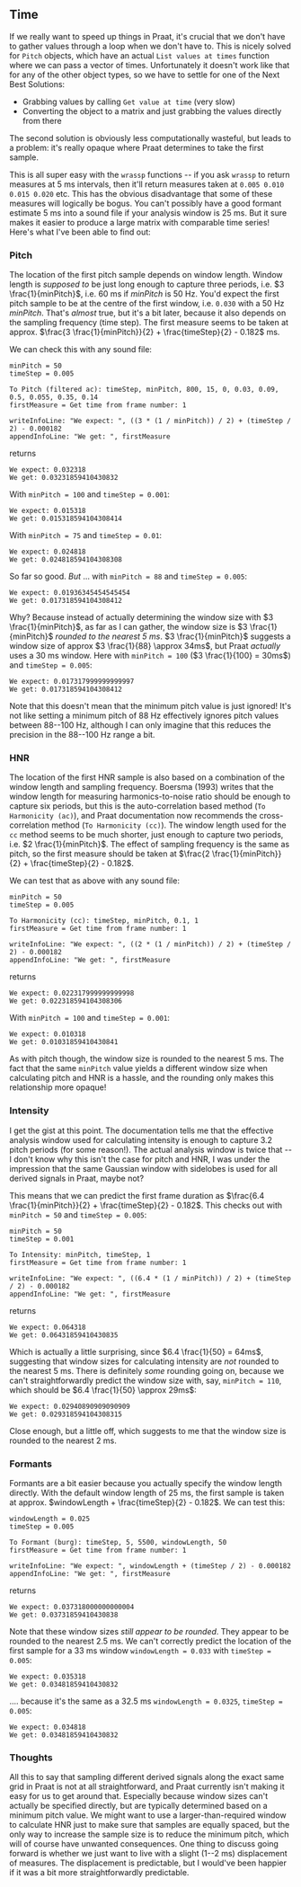 ## Time

If we really want to speed up things in Praat, it's crucial that we don't have to gather values through a loop when we don't have to. This is nicely solved for `Pitch` objects, which have an actual `List values at times` function where we can pass a vector of times. Unfortunately it doesn't work like that for any of the other object types, so we have to settle for one of the Next Best Solutions:

- Grabbing values by calling `Get value at time` (very slow)
- Converting the object to a matrix and just grabbing the values directly from there

The second solution is obviously less computationally wasteful, but leads to a problem: it's really opaque where Praat determines to take the first sample. 

This is all super easy with the `wrassp` functions -- if you ask `wrassp` to return measures at 5 ms intervals, then it'll return measures taken at `0.005 0.010 0.015 0.020` etc. This has the obvious disadvantage that some of these measures will logically be bogus. You can't possibly have a good formant estimate 5 ms into a sound file if your analysis window is 25 ms. But it sure makes it easier to produce a large matrix with comparable time series! Here's what I've been able to find out:

### Pitch

The location of the first pitch sample depends on window length. Window length is *supposed to* be just long enough to capture three periods, i.e. $3 \frac{1}{minPitch}$, i.e. 60 ms if $minPitch$ is 50 Hz. 
You'd expect the first pitch sample to be at the centre of the first window, i.e. `0.030` with a 50 Hz $minPitch$. That's *almost* true, but it's a bit later, because it also depends on the sampling frequency (time step). The first measure seems to be taken at approx. $\frac{3 \frac{1}{minPitch}}{2} + \frac{timeStep}{2} - 0.182$ ms.

We can check this with any sound file:

```
minPitch = 50
timeStep = 0.005

To Pitch (filtered ac): timeStep, minPitch, 800, 15, 0, 0.03, 0.09, 0.5, 0.055, 0.35, 0.14
firstMeasure = Get time from frame number: 1

writeInfoLine: "We expect: ", ((3 * (1 / minPitch)) / 2) + (timeStep / 2) - 0.000182
appendInfoLine: "We get: ", firstMeasure
```

returns

```
We expect: 0.032318
We get: 0.03231859410430832
```

With `minPitch = 100` and `timeStep = 0.001`:

```
We expect: 0.015318
We get: 0.015318594104308414
```

With `minPitch = 75` and `timeStep = 0.01`:

```
We expect: 0.024818
We get: 0.024818594104308308
```

So far so good. *But* ... with `minPitch = 88` and `timeStep = 0.005`:

```
We expect: 0.01936345454545454
We get: 0.017318594104308412
```

Why? Because instead of actually determining the window size with $3 \frac{1}{minPitch}$, as far as I can gather, the window size is $3 \frac{1}{minPitch}$ *rounded to the nearest 5 ms*. $3 \frac{1}{minPitch}$ suggests a window size of approx $3 \frac{1}{88} \approx 34ms$, but Praat *actually* uses a 30 ms window. Here with `minPitch = 100` ($3 \frac{1}{100} = 30ms$) and `timeStep = 0.005`:

```
We expect: 0.017317999999999997
We get: 0.017318594104308412
```

Note that this doesn't mean that the minimum pitch value is just ignored! It's not like setting a minimum pitch of 88 Hz effectively ignores pitch values between 88--100 Hz, although I can only imagine that this reduces the precision in the 88--100 Hz range a bit.

### HNR

The location of the first HNR sample is also based on a combination of the window length and sampling frequency. Boersma (1993) writes that the window length for measuring harmonics-to-noise ratio should be enough to capture six periods, but this is the auto-correlation based method (`To Harmonicity (ac)`), and Praat documentation now recommends the cross-correlation method (`To Harmonicity (cc)`). The window length used for the `cc` method seems to be much shorter, just enough to capture two periods, i.e. $2 \frac{1}{minPitch}$. The effect of sampling frequency is the same as pitch, so the first measure should be taken at $\frac{2 \frac{1}{minPitch}}{2} + \frac{timeStep}{2} - 0.182$.

We can test that as above with any sound file:

```
minPitch = 50
timeStep = 0.005

To Harmonicity (cc): timeStep, minPitch, 0.1, 1
firstMeasure = Get time from frame number: 1

writeInfoLine: "We expect: ", ((2 * (1 / minPitch)) / 2) + (timeStep / 2) - 0.000182
appendInfoLine: "We get: ", firstMeasure
```

returns

```
We expect: 0.022317999999999998
We get: 0.022318594104308306
```

With `minPitch = 100` and `timeStep = 0.001`:

```
We expect: 0.010318
We get: 0.01031859410430841
```

As with pitch though, the window size is rounded to the nearest 5 ms. The fact that the same `minPitch` value yields a different window size when calculating pitch and HNR is a hassle, and the rounding only makes this relationship more opaque!

### Intensity

I get the gist at this point. The documentation tells me that the effective analysis window used for calculating intensity is enough to capture 3.2 pitch periods (for some reason!). The actual analysis window is twice that -- I don't know why this isn't the case for pitch and HNR, I was under the impression that the same Gaussian window with sidelobes is used for all derived signals in Praat, maybe not?

This means that we can predict the first frame duration as $\frac{6.4 \frac{1}{minPitch}}{2} + \frac{timeStep}{2} - 0.182$. This checks out with `minPitch = 50` and `timeStep = 0.005`:

```
minPitch = 50
timeStep = 0.001

To Intensity: minPitch, timeStep, 1
firstMeasure = Get time from frame number: 1

writeInfoLine: "We expect: ", ((6.4 * (1 / minPitch)) / 2) + (timeStep / 2) - 0.000182
appendInfoLine: "We get: ", firstMeasure
```

returns

```
We expect: 0.064318
We get: 0.06431859410430835
```

Which is actually a little surprising, since $6.4 \frac{1}{50} = 64ms$, suggesting that window sizes for calculating intensity are *not* rounded to the nearest 5 ms. There is definitely *some* rounding going on, because we can't straightforwardly predict the window size with, say, `minPitch = 110`, which should be $6.4 \frac{1}{50} \approx 29ms$:

```
We expect: 0.02940890909090909
We get: 0.029318594104308315
```

Close enough, but a little off, which suggests to me that the window size is rounded to the nearest 2 ms.

### Formants

Formants are a bit easier because you actually specify the window length directly. With the default window length of 25 ms, the first sample is taken at approx. $windowLength + \frac{timeStep}{2} - 0.182$. We can test this:

```
windowLength = 0.025
timeStep = 0.005

To Formant (burg): timeStep, 5, 5500, windowLength, 50
firstMeasure = Get time from frame number: 1

writeInfoLine: "We expect: ", windowLength + (timeStep / 2) - 0.000182
appendInfoLine: "We get: ", firstMeasure
```

returns

```
We expect: 0.037318000000000004
We get: 0.03731859410430838
```

Note that these window sizes *still appear to be rounded*. They appear to be rounded to the nearest 2.5 ms. We can't correctly predict the location of the first sample for a 33 ms window `windowLength = 0.033` with `timeStep = 0.005`:

```
We expect: 0.035318
We get: 0.03481859410430832
```

.... because it's the same as a 32.5 ms `windowLength = 0.0325`, `timeStep = 0.005`:

```
We expect: 0.034818
We get: 0.03481859410430832
```

### Thoughts

All this to say that sampling different derived signals along the exact same grid in Praat is not at all straightforward, and Praat currently isn't making it easy for us to get around that. Especially because window sizes can't actually be specified directly, but are typically determined based on a minimum pitch value. We might want to use a larger-than-required window to calculate HNR just to make sure that samples are equally spaced, but the only way to increase the sample size is to reduce the minimum pitch, which will of course have unwanted consequences. One thing to discuss going forward is whether we just want to live with a slight (1--2 ms) displacement of measures. The displacement is predictable, but I would've been happier if it was a bit more straightforwardly predictable.
